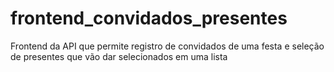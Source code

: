 # frontend_convidados_presentes
Frontend da API que permite registro de convidados de uma festa e seleção de presentes que vão dar selecionados em uma lista